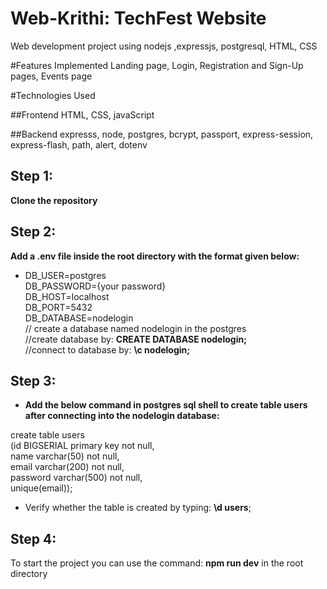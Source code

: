 # Web-Krithi: TechFest Website
Web development project using nodejs ,expressjs, postgresql, HTML, CSS


#Features Implemented
Landing page, Login, Registration and Sign-Up pages, Events page

#Technologies Used

##Frontend
HTML, CSS, javaScript

##Backend
expresss, node, postgres, bcrypt, passport, express-session, express-flash, path, alert, dotenv

## Step 1:

**Clone the repository**

## Step 2:

**Add a .env file inside the root directory with the format given below:**<br />

- DB_USER=postgres<br />
DB_PASSWORD={your password}<br />
DB_HOST=localhost<br />
DB_PORT=5432<br />
DB_DATABASE=nodelogin<br /> // create a database named nodelogin in the postgres<br />
                      //create database by: **CREATE DATABASE nodelogin;**<br />
                      //connect to database by: **\c nodelogin;**<br />
## Step 3:

- **Add the below command in postgres sql shell to create table users after connecting into the nodelogin database:**

create table users<br />(id BIGSERIAL primary key not null,<br /> name varchar(50) not null,<br /> email varchar(200) not null,<br /> password varchar(500) not null,<br /> unique(email));

- Verify whether the table is created by typing: **\d users**;

## Step 4:
 
To start the project you can use the command: **npm run dev** in the root directory


